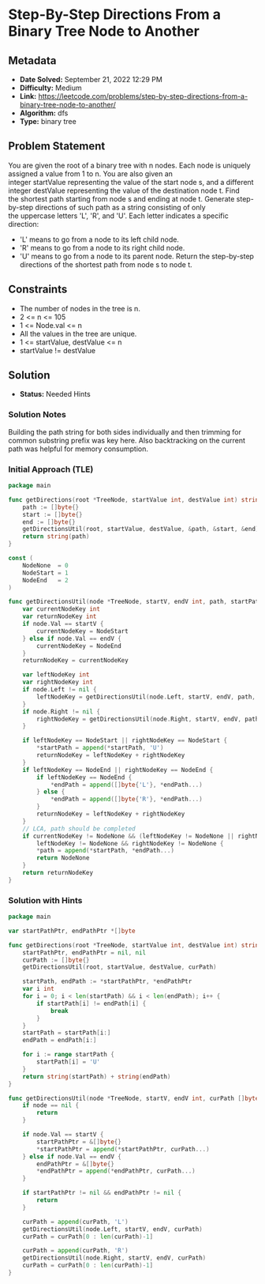 # Step-By-Step Directions From a Binary Tree Node to Another

## Metadata

- **Date Solved:** September 21, 2022 12:29 PM
- **Difficulty:** Medium
- **Link:** https://leetcode.com/problems/step-by-step-directions-from-a-binary-tree-node-to-another/
- **Algorithm:** dfs
- **Type:** binary tree

## Problem Statement

You are given the root of a binary tree with n nodes. Each node is uniquely assigned a value from 1 to n. You are also given an integer startValue representing the value of the start node s, and a different integer destValue representing the value of the destination node t.
Find the shortest path starting from node s and ending at node t. Generate step-by-step directions of such path as a string consisting of only the uppercase letters 'L', 'R', and 'U'. Each letter indicates a specific direction:
- 'L' means to go from a node to its left child node.
- 'R' means to go from a node to its right child node.
- 'U' means to go from a node to its parent node.
Return the step-by-step directions of the shortest path from node s to node t.

## Constraints

- The number of nodes in the tree is n.
- 2 <= n <= 105
- 1 <= Node.val <= n
- All the values in the tree are unique.
- 1 <= startValue, destValue <= n
- startValue != destValue

## Solution

- **Status:** Needed Hints

### Solution Notes

Building the path string for both sides individually and then trimming for common substring prefix was key here. Also backtracking on the current path was helpful for memory consumption.


### Initial Approach (TLE)

```go
package main

func getDirections(root *TreeNode, startValue int, destValue int) string {
	path := []byte{}
	start := []byte{}
	end := []byte{}
	getDirectionsUtil(root, startValue, destValue, &path, &start, &end)
	return string(path)
}

const (
	NodeNone  = 0
	NodeStart = 1
	NodeEnd   = 2
)

func getDirectionsUtil(node *TreeNode, startV, endV int, path, startPath, endPath *[]byte) int {
	var currentNodeKey int
	var returnNodeKey int
	if node.Val == startV {
		currentNodeKey = NodeStart
	} else if node.Val == endV {
		currentNodeKey = NodeEnd
	}
	returnNodeKey = currentNodeKey

	var leftNodeKey int
	var rightNodeKey int
	if node.Left != nil {
		leftNodeKey = getDirectionsUtil(node.Left, startV, endV, path, startPath, endPath)
	}
	if node.Right != nil {
		rightNodeKey = getDirectionsUtil(node.Right, startV, endV, path, startPath, endPath)
	}

	if leftNodeKey == NodeStart || rightNodeKey == NodeStart {
		*startPath = append(*startPath, 'U')
		returnNodeKey = leftNodeKey + rightNodeKey
	}
	if leftNodeKey == NodeEnd || rightNodeKey == NodeEnd {
		if leftNodeKey == NodeEnd {
			*endPath = append([]byte{'L'}, *endPath...)
		} else {
			*endPath = append([]byte{'R'}, *endPath...)
		}
		returnNodeKey = leftNodeKey + rightNodeKey
	}
	// LCA, path should be completed
	if currentNodeKey != NodeNone && (leftNodeKey != NodeNone || rightNodeKey != NodeNone) ||
		leftNodeKey != NodeNone && rightNodeKey != NodeNone {
		*path = append(*startPath, *endPath...)
		return NodeNone
	}
	return returnNodeKey
}
```

### Solution with Hints

```go
package main

var startPathPtr, endPathPtr *[]byte

func getDirections(root *TreeNode, startValue int, destValue int) string {
	startPathPtr, endPathPtr = nil, nil
	curPath := []byte{}
	getDirectionsUtil(root, startValue, destValue, curPath)

	startPath, endPath := *startPathPtr, *endPathPtr
	var i int
	for i = 0; i < len(startPath) && i < len(endPath); i++ {
		if startPath[i] != endPath[i] {
			break
		}
	}
	startPath = startPath[i:]
	endPath = endPath[i:]

	for i := range startPath {
		startPath[i] = 'U'
	}
	return string(startPath) + string(endPath)
}

func getDirectionsUtil(node *TreeNode, startV, endV int, curPath []byte) {
	if node == nil {
		return
	}

	if node.Val == startV {
		startPathPtr = &[]byte{}
		*startPathPtr = append(*startPathPtr, curPath...)
	} else if node.Val == endV {
		endPathPtr = &[]byte{}
		*endPathPtr = append(*endPathPtr, curPath...)
	}

	if startPathPtr != nil && endPathPtr != nil {
		return
	}

	curPath = append(curPath, 'L')
	getDirectionsUtil(node.Left, startV, endV, curPath)
	curPath = curPath[0 : len(curPath)-1]

	curPath = append(curPath, 'R')
	getDirectionsUtil(node.Right, startV, endV, curPath)
	curPath = curPath[0 : len(curPath)-1]
}
```
